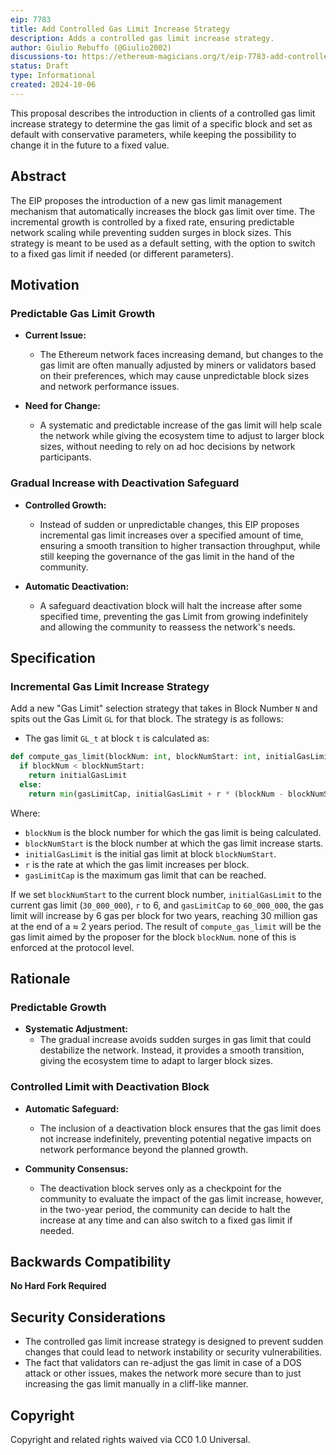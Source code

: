 ```yaml
---
eip: 7783
title: Add Controlled Gas Limit Increase Strategy
description: Adds a controlled gas limit increase strategy.
author: Giulio Rebuffo (@Giulio2002)
discussions-to: https://ethereum-magicians.org/t/eip-7783-add-controlled-gas-limit-increase-strategy/21282
status: Draft
type: Informational
created: 2024-10-06
---
```


This proposal describes the introduction in clients of a controlled gas limit increase strategy to determine the gas limit of a specific block and set as default with conservative parameters, while keeping the possibility to change it in the future to a fixed value.

## **Abstract**

The EIP proposes the introduction of a new gas limit management mechanism that automatically increases the block gas limit over time. The incremental growth is controlled by a fixed rate, ensuring predictable network scaling while preventing sudden surges in block sizes. This strategy is meant to be used as a default setting, with the option to switch to a fixed gas limit if needed (or different parameters).

## **Motivation**

### **Predictable Gas Limit Growth**

- **Current Issue:**
  - The Ethereum network faces increasing demand, but changes to the gas limit are often manually adjusted by miners or validators based on their preferences, which may cause unpredictable block sizes and network performance issues.

- **Need for Change:**
  - A systematic and predictable increase of the gas limit will help scale the network while giving the ecosystem time to adjust to larger block sizes, without needing to rely on ad hoc decisions by network participants.

### **Gradual Increase with Deactivation Safeguard**

- **Controlled Growth:**
  - Instead of sudden or unpredictable changes, this EIP proposes incremental gas limit increases over a specified amount of time, ensuring a smooth transition to higher transaction throughput, while still keeping the governance of the gas limit in the hand of the community.
  
- **Automatic Deactivation:**
  - A safeguard deactivation block will halt the increase after some specified time, preventing the gas Limit from growing indefinitely and allowing the community to reassess the network's needs.

## **Specification**

### **Incremental Gas Limit Increase Strategy**

Add a new "Gas Limit" selection strategy that takes in Block Number `N` and spits out the Gas Limit `GL` for that block. The strategy is as follows:

 - The gas limit `GL_t` at block `t` is calculated as:

```python
def compute_gas_limit(blockNum: int, blockNumStart: int, initialGasLimit: int, r: int, gasLimitCap: int) -> int:
  if blockNum < blockNumStart:
    return initialGasLimit
  else:
    return min(gasLimitCap, initialGasLimit + r * (blockNum - blockNumStart))
```

Where:

- `blockNum` is the block number for which the gas limit is being calculated.
- `blockNumStart` is the block number at which the gas limit increase starts.
- `initialGasLimit` is the initial gas limit at block `blockNumStart`.
- `r` is the rate at which the gas limit increases per block.
- `gasLimitCap` is the maximum gas limit that can be reached.

If we set `blockNumStart` to the current block number, `initialGasLimit` to the current gas limit (`30_000_000`), `r` to 6, and `gasLimitCap` to `60_000_000`, the gas limit will increase by 6 gas per block for two years, reaching 30 million gas at the end of a $\approx$ 2 years period. 
The result of `compute_gas_limit` will be the gas limit aimed by the proposer for the block `blockNum`. none of this is enforced at the protocol level.

## **Rationale**

### **Predictable Growth**

- **Systematic Adjustment:**
  - The gradual increase avoids sudden surges in gas limit that could destabilize the network. Instead, it provides a smooth transition, giving the ecosystem time to adapt to larger block sizes.

### **Controlled Limit with Deactivation Block**

- **Automatic Safeguard:**
  - The inclusion of a deactivation block ensures that the gas limit does not increase indefinitely, preventing potential negative impacts on network performance beyond the planned growth.


- **Community Consensus:**
  - The deactivation block serves only as a checkpoint for the community to evaluate the impact of the gas limit increase, however, in the two-year period, the community can decide to halt the increase at any time and can also switch to a fixed gas limit if needed.

## **Backwards Compatibility**

**No Hard Fork Required**

## **Security Considerations**


- The controlled gas limit increase strategy is designed to prevent sudden changes that could lead to network instability or security vulnerabilities.
- The fact that validators can re-adjust the gas limit in case of a DOS attack or other issues, makes the network more secure than to just increasing the gas limit manually in a cliff-like manner.

## **Copyright**

Copyright and related rights waived via CC0 1.0 Universal.

